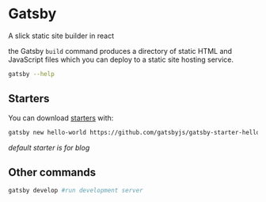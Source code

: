 # Gatsby

A slick static site builder in react

 the Gatsby `build` command produces a directory of static HTML and JavaScript files which you can deploy to a static site hosting service.

```bash
gatsby --help
```

## Starters

You can download [starters](https://www.gatsbyjs.org/starters/?v=2) with: 

```bash
gatsby new hello-world https://github.com/gatsbyjs/gatsby-starter-hello-world
```

*default starter is for blog*

## Other commands

```bash
gatsby develop #run development server
```

